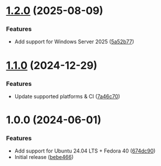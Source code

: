 # [1.2.0](https://github.com/de-it-krachten/ansible-role-windows_adserver/compare/v1.1.0...v1.2.0) (2025-08-09)


### Features

* Add support for Windows Server 2025 ([5a52b77](https://github.com/de-it-krachten/ansible-role-windows_adserver/commit/5a52b77415b9f7edc77ba333e441abf20dccd3b8))

# [1.1.0](https://github.com/de-it-krachten/ansible-role-windows_adserver/compare/v1.0.0...v1.1.0) (2024-12-29)


### Features

* Update supported platforms & CI ([7a46c70](https://github.com/de-it-krachten/ansible-role-windows_adserver/commit/7a46c70c486ab4ec3da1e963519e26adc7b68bca))

# 1.0.0 (2024-06-01)


### Features

* Add support for Ubuntu 24.04 LTS + Fedora 40 ([674dc90](https://github.com/de-it-krachten/ansible-role-windows_adserver/commit/674dc90cc9cad5cde5256e49c5c17fec3f3bfac4))
* Initial release ([bebe466](https://github.com/de-it-krachten/ansible-role-windows_adserver/commit/bebe46665615f395c0a0b538f8ff3c2106c73bb0))
